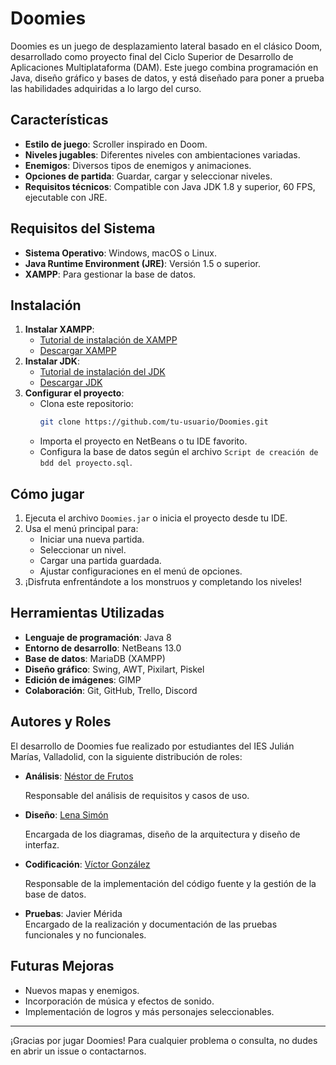 # Doomies

Doomies es un juego de desplazamiento lateral basado en el clásico Doom, desarrollado como proyecto final del Ciclo Superior de Desarrollo de Aplicaciones Multiplataforma (DAM). Este juego combina programación en Java, diseño gráfico y bases de datos, y está diseñado para poner a prueba las habilidades adquiridas a lo largo del curso.

## Características

- **Estilo de juego**: Scroller inspirado en Doom.
- **Niveles jugables**: Diferentes niveles con ambientaciones variadas.
- **Enemigos**: Diversos tipos de enemigos y animaciones.
- **Opciones de partida**: Guardar, cargar y seleccionar niveles.
- **Requisitos técnicos**: Compatible con Java JDK 1.8 y superior, 60 FPS, ejecutable con JRE.

## Requisitos del Sistema

- **Sistema Operativo**: Windows, macOS o Linux.
- **Java Runtime Environment (JRE)**: Versión 1.5 o superior.
- **XAMPP**: Para gestionar la base de datos.

## Instalación

1. **Instalar XAMPP**:
   - [Tutorial de instalación de XAMPP](https://www.ionos.es/digitalguide/servidores/herramientas/instala-tu-servidor-local-xampp-en-unos-pocos-pasos/)
   - [Descargar XAMPP](https://www.apachefriends.org/es/index.html)
2. **Instalar JDK**:
   - [Tutorial de instalación del JDK](https://docs.google.com/document/d/1xK9Oq3ua9VO4QNl4QNnUMwZ2q1Bvd0rPUKsjbi16AMI/edit)
   - [Descargar JDK](https://www.oracle.com/java/technologies/downloads/)
3. **Configurar el proyecto**:
   - Clona este repositorio:  
     ```bash
     git clone https://github.com/tu-usuario/Doomies.git
     ```
   - Importa el proyecto en NetBeans o tu IDE favorito.
   - Configura la base de datos según el archivo `Script de creación de bdd del proyecto.sql`.

## Cómo jugar

1. Ejecuta el archivo `Doomies.jar` o inicia el proyecto desde tu IDE.
2. Usa el menú principal para:
   - Iniciar una nueva partida.
   - Seleccionar un nivel.
   - Cargar una partida guardada.
   - Ajustar configuraciones en el menú de opciones.
3. ¡Disfruta enfrentándote a los monstruos y completando los niveles!

## Herramientas Utilizadas

- **Lenguaje de programación**: Java 8
- **Entorno de desarrollo**: NetBeans 13.0
- **Base de datos**: MariaDB (XAMPP)
- **Diseño gráfico**: Swing, AWT, Pixilart, Piskel
- **Edición de imágenes**: GIMP
- **Colaboración**: Git, GitHub, Trello, Discord

## Autores y Roles

El desarrollo de Doomies fue realizado por estudiantes del IES Julián Marías, Valladolid, con la siguiente distribución de roles:

- **Análisis**: [Néstor de Frutos](https://github.com/nestor115)
  
  Responsable del análisis de requisitos y casos de uso.
  
- **Diseño**: [Lena Simón](https://github.com/Lesiru26)
  
  Encargada de los diagramas, diseño de la arquitectura y diseño de interfaz.
  
- **Codificación**: [Víctor González](https://github.com/VictorCodificando)
  
  Responsable de la implementación del código fuente y la gestión de la base de datos.
  
- **Pruebas**: Javier Mérida  
  Encargado de la realización y documentación de las pruebas funcionales y no funcionales.

## Futuras Mejoras

- Nuevos mapas y enemigos.
- Incorporación de música y efectos de sonido.
- Implementación de logros y más personajes seleccionables.

---

¡Gracias por jugar Doomies! Para cualquier problema o consulta, no dudes en abrir un issue o contactarnos.
